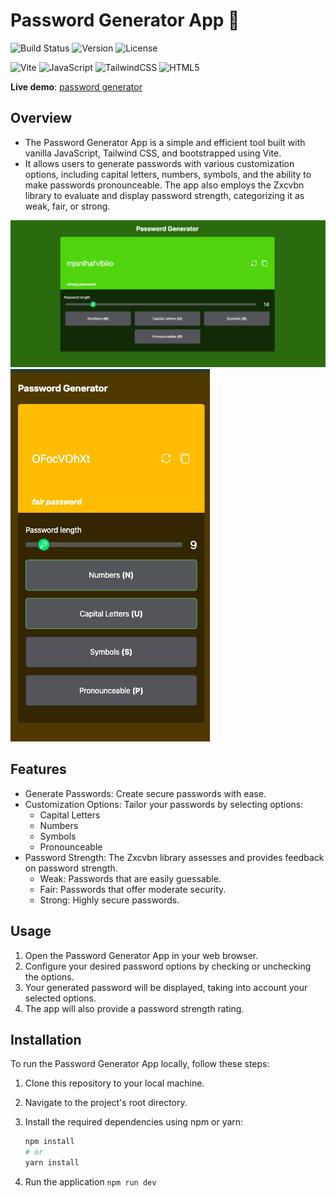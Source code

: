 # Password Generator App 🔑
![Build Status](https://img.shields.io/badge/build-passing-brightgreen)
![Version](https://img.shields.io/badge/version-v1.0-blue)
![License](https://img.shields.io/badge/license-MIT-green)

![Vite](https://img.shields.io/badge/vite-%23646CFF.svg?style=flat&logo=vite&logoColor=white)
![JavaScript](https://img.shields.io/badge/javascript-%23323330.svg?style=flat&logo=javascript&logoColor=%23F7DF1E)
![TailwindCSS](https://img.shields.io/badge/tailwindcss-%2338B2AC.svg?style=flat&logo=tailwind-css&logoColor=white)
![HTML5](https://img.shields.io/badge/html5-%23E34F26.svg?style=flat&logo=html5&logoColor=white)

**Live demo**: [password generator](https://complex-password-generator-app.netlify.app/)

## Overview
- The Password Generator App is a simple and efficient tool built with vanilla JavaScript, Tailwind CSS, and bootstrapped using Vite. 
- It allows users to generate passwords with various customization options, including capital letters, numbers, symbols, and the ability to make passwords pronounceable. The app also employs the Zxcvbn library to evaluate and display password strength, categorizing it as weak, fair, or strong.

![app-screenshot](./public/app-screenshot.png)
![mobile-screenshot](./public/mobile-screenshot.png)

## Features

- Generate Passwords: Create secure passwords with ease.
- Customization Options: Tailor your passwords by selecting options:
  - Capital Letters
  - Numbers
  - Symbols
  - Pronounceable
- Password Strength: The Zxcvbn library assesses and provides feedback on password strength.
  - Weak: Passwords that are easily guessable.
  - Fair: Passwords that offer moderate security.
  - Strong: Highly secure passwords.

## Usage

1. Open the Password Generator App in your web browser.
2. Configure your desired password options by checking or unchecking the options.
3. Your generated password will be displayed, taking into account your selected options.
4. The app will also provide a password strength rating.

## Installation

To run the Password Generator App locally, follow these steps:

1. Clone this repository to your local machine.
2. Navigate to the project's root directory.
3. Install the required dependencies using npm or yarn:

   ```bash
   npm install
   # or
   yarn install
   ```
4. Run the application `npm run dev`
